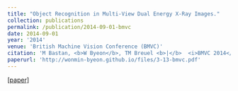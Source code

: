 ```yaml
---
title: "Object Recognition in Multi-View Dual Energy X-Ray Images."
collection: publications
permalink: /publication/2014-09-01-bmvc
date: 2014-09-01
year: '2014'
venue: 'British Machine Vision Conference (BMVC)'
citation: 'M Bastan, <b>W Byeon</b>, TM Breuel <b>|</b>  <i>BMVC 2014</i>'
paperurl: 'http://wonmin-byeon.github.io/files/3-13-bmvc.pdf'
---
```

[[paper]](http://wonmin-byeon.github.io/files/3-13-bmvc.pdf)

